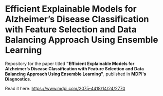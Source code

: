 # Efficient Explainable Models for Alzheimer’s Disease Classification with Feature Selection and Data Balancing Approach Using Ensemble Learning

Repository for the paper titled **"Efficient Explainable Models for Alzheimer’s Disease Classification with Feature Selection and Data Balancing Approach Using Ensemble Learning"**, published in **MDPI's Diagnostics**.

Read it here: https://www.mdpi.com/2075-4418/14/24/2770
